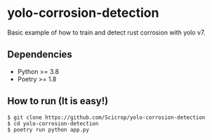 # yolo-corrosion-detection
Basic example of how to train and detect rust corrosion with yolo v7.

## Dependencies
 - Python >= 3.8
 - Poetry >= 1.8

## How to run (It is easy!)
```
$ git clone https://github.com/Scicrop/yolo-corrosion-detection
$ cd yolo-corrosion-detection
$ poetry run python app.py
